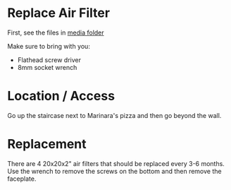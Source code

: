 # Replace Air Filter
 
First, see the files in [media folder](https://github.com/TheLab-ms/facilities/tree/master/media)

Make sure to bring with you:
* Flathead screw driver
* 8mm socket wrench

# Location / Access

Go up the staircase next to Marinara's pizza and then go beyond the wall.

# Replacement

There are 4 20x20x2" air filters that should be replaced every 3-6 months.  Use the wrench to remove the screws on the bottom and then remove the faceplate.
